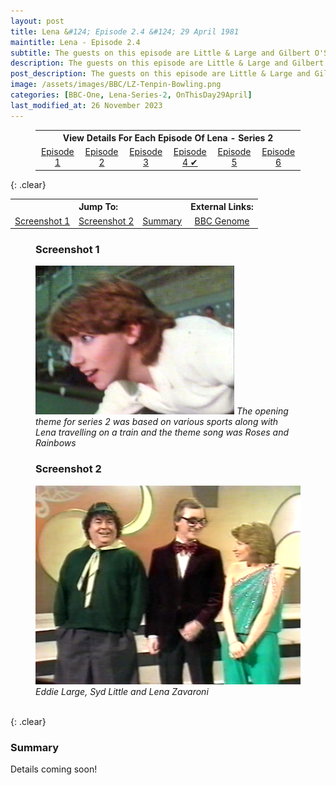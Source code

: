 ```yaml
---
layout: post
title: Lena &#124; Episode 2.4 &#124; 29 April 1981
maintitle: Lena - Episode 2.4
subtitle: The guests on this episode are Little & Large and Gilbert O'Sullivan
description: The guests on this episode are Little & Large and Gilbert O'Sullivan.
post_description: The guests on this episode are Little & Large and Gilbert O'Sullivan.
image: /assets/images/BBC/LZ-Tenpin-Bowling.png 
categories: [BBC-One, Lena-Series-2, OnThisDay29April]
last_modified_at: 26 November 2023
---
```


<figure class="fig3">
<table style="text-align:center;">
<tr><th colspan="6">View Details For Each Episode Of Lena - Series 2</th></tr>
<tr><td style="width:16.66%;"><a href="/1981-04-08-lena">Episode 1</a></td><td style="width:16.66%;"><a href="/1981-04-15-lena">Episode 2</a></td><td style="width:16.66%;"><a href="/1981-04-22-lena">Episode 3</a></td><td style="width:16.66%;"><a href="/1981-04-29-lena">Episode 4 &#x2714;</a></td><td style="width:16.66%;"><a href="/1981-05-06-lena">Episode 5</a></td><td style="width:16.66%;"><a href="/1981-05-13-lena">Episode 6</a></td></tr>
</table>
</figure>

{: .clear}

<table>
<tr align="center">
<th colspan="3">Jump To:</th>
<th colspan="2">External Links:</th>
</tr>
<tr align="center">
<td><a href="#screenshot-1">Screenshot 1</a></td>
<td><a href="#screenshot-2">Screenshot 2</a></td>
<td><a href="#summary">Summary</a></td>
<td><a class="external-link" href="https://genome.ch.bbc.co.uk/schedules/bbcone/london/1981-04-29#at-20.30">BBC Genome</a></td>
</tr>
</table>

<figure class="fig1">
<h3 id="screenshot-1">Screenshot 1</h3>
<img src="/assets/images/BBC/LZ-Tenpin-Bowling.png" class="full-width">
<cite>The opening theme for series 2 was based on various sports along with Lena travelling on a train and the theme song was Roses and Rainbows</cite>
</figure>

<figure class="fig2">
<h3 id="screenshot-2">Screenshot 2</h3>
<img src="/assets/images/BBC/Lena-1981-04-29.png" class="full-width">
<cite>Eddie Large, Syd Little and Lena Zavaroni</cite>
</figure>

<br />{: .clear}

### Summary
Details coming soon!
